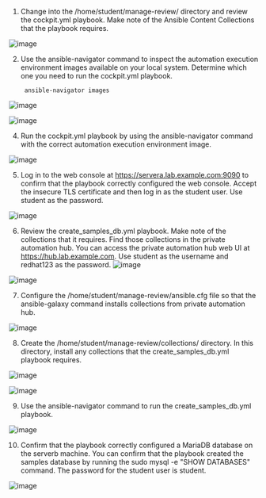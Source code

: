 1. Change into the /home/student/manage-review/ directory and review the cockpit.yml playbook. Make note of the Ansible Content Collections that the playbook requires.

![image](https://github.com/anuja2015/Redhat/assets/16287330/66c54428-c7e5-4f83-abc4-f5f2318f37ae)

2. Use the ansible-navigator command to inspect the automation execution environment images available on your local system. Determine which one you need to run the cockpit.yml playbook.

        ansible-navigator images
   
![image](https://github.com/anuja2015/Redhat/assets/16287330/4fedd9bb-54ff-4e64-9fc5-06fb34780cec)

![image](https://github.com/anuja2015/Redhat/assets/16287330/38608865-2a35-42e1-99b2-947ae2a9f1de)

4. Run the cockpit.yml playbook by using the ansible-navigator command with the correct automation execution environment image.

![image](https://github.com/anuja2015/Redhat/assets/16287330/c4efaf42-2523-49c8-8778-1e8d346decd7)

5. Log in to the web console at https://servera.lab.example.com:9090 to confirm that the playbook correctly configured the web console. Accept the insecure TLS certificate and then log in as the student user. Use student as the password.

![image](https://github.com/anuja2015/Redhat/assets/16287330/4ff3ecdd-ec14-4cd9-9f1c-e7e4eecbca1f)

6. Review the create_samples_db.yml playbook. Make note of the collections that it requires. Find those collections in the private automation hub. You can access the private automation hub web UI at https://hub.lab.example.com. Use student as the username and redhat123 as the password.
![image](https://github.com/anuja2015/Redhat/assets/16287330/50bee8f5-5b77-4d78-878a-01d4d3eeb529)

![image](https://github.com/anuja2015/Redhat/assets/16287330/42d81d36-09d5-42f5-aeb4-a7827349ce78)

7. Configure the /home/student/manage-review/ansible.cfg file so that the ansible-galaxy command installs collections from private automation hub.

![image](https://github.com/anuja2015/Redhat/assets/16287330/0aad5894-6b41-4284-bc3f-b09254ba1d56)

8. Create the /home/student/manage-review/collections/ directory. In this directory, install any collections that the create_samples_db.yml playbook requires.

![image](https://github.com/anuja2015/Redhat/assets/16287330/f2728918-bc5d-47a9-a1d9-964d15bcba33)

![image](https://github.com/anuja2015/Redhat/assets/16287330/38a06ed5-0f08-4ce9-ae20-ee155a13ad4c)

9. Use the ansible-navigator command to run the create_samples_db.yml playbook.

![image](https://github.com/anuja2015/Redhat/assets/16287330/e504fc30-a1a5-4558-8e6e-cd8116509bd6)


10. Confirm that the playbook correctly configured a MariaDB database on the serverb machine. You can confirm that the playbook created the samples database by running the sudo mysql -e "SHOW DATABASES" command. The password for the student user is student.

![image](https://github.com/anuja2015/Redhat/assets/16287330/dc9e49fb-9984-4db1-9b18-f215506fd071)
